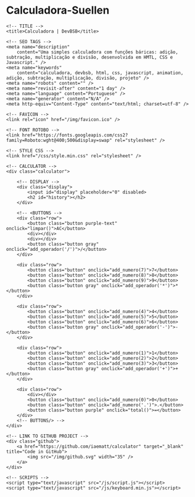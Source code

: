 # Calculadora-Suellen
<!DOCTYPE html>
<html lang="pt-br">

<head>
    <!-- META TAGS -->
    <meta charset="UTF-8" />
    <meta name="viewport" content="width=device-width, initial-scale=1.0" />

    <!-- TITLE -->
    <title>Calculadora | DevBSB</title>

    <!-- SEO TAGS -->
    <meta name="description"
        content="Uma simples calculadora com funções báricas: adição, subtração, multiplicação e divisão, desenvolvida em HMTL, CSS e Javascript." />
    <meta name="keywords"
        content="calculadora, devbsb, html, css, javascript, animation, adição, subtração, multiplicação, divisão, projeto" />
    <meta name="robots" content="" />
    <meta name="revisit-after" content="1 day" />
    <meta name="language" content="Portuguese" />
    <meta name="generator" content="N/A" />
    <meta http-equiv="Content-Type" content="text/html; charset=utf-8" />

    <!-- FAVICON -->
    <link rel="icon" href="/img/favicon.ico" />

    <!-- FONT ROTOBO -->
    <link href="https://fonts.googleapis.com/css2?family=Roboto:wght@400;500&display=swap" rel="stylesheet" />

    <!-- STYLE CSS -->
    <link href="/css/style.min.css" rel="stylesheet" />
</head>

<body>

    <!-- CALCULATOR -->
    <div class="calculator">

        <!-- DISPLAY -->
        <div class="display">
            <input id="display" placeholder="0" disabled>
            <h2 id="history"></h2>
        </div>

        <!-- <BUTTONS -->
        <div class="row">
            <button class="button purple-text" onclick="limpar()">AC</button>
            <div></div>
            <div></div>
            <button class="button gray" onclick="add_operador('/')">/</button>
        </div>

        <div class="row">
            <button class="button" onclick="add_numero(7)">7</button>
            <button class="button" onclick="add_numero(8)">8</button>
            <button class="button" onclick="add_numero(9)">9</button>
            <button class="button gray" onclick="add_operador('*')">*</button>
        </div>

        <div class="row">
            <button class="button" onclick="add_numero(4)">4</button>
            <button class="button" onclick="add_numero(5)">5</button>
            <button class="button" onclick="add_numero(6)">6</button>
            <button class="button gray" onclick="add_operador('-')">-</button>
        </div>

        <div class="row">
            <button class="button" onclick="add_numero(1)">1</button>
            <button class="button" onclick="add_numero(2)">2</button>
            <button class="button" onclick="add_numero(3)">3</button>
            <button class="button gray" onclick="add_operador('+')">+</button>
        </div>

        <div class="row">
            <div></div>
            <button class="button" onclick="add_numero(0)">0</button>
            <button class="button" onclick="add_numero('.')">.</button>
            <button class="button purple" onclick="total()">=</button>
        </div>
        <!-- BUTTONS/> -->
    </div>

    <!-- LINK TO GITHUB PROJECT -->
    <div class="github">
        <a href="https://github.com/iaematt/calculator" target="_blank" title="Code in GitHub">
            <img src="/img/github.svg" width="35" />
        </a>
    </div>

    <!-- SCRIPTS -->
    <script type="text/javascript" src="/js/script.js"></script>
    <script type="text/javascript" src="/js/keyboard.min.js"></script>

</body>

</html>
